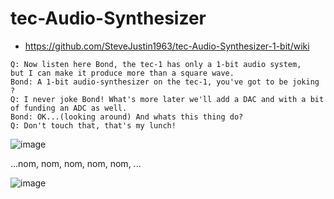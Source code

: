 # tec-Audio-Synthesizer
- https://github.com/SteveJustin1963/tec-Audio-Synthesizer-1-bit/wiki


```
Q: Now listen here Bond, the tec-1 has only a 1-bit audio system, 
but I can make it produce more than a square wave. 
Bond: A 1-bit audio-synthesizer on the tec-1, you've got to be joking ? 
Q: I never joke Bond! What's more later we'll add a DAC and with a bit of funding an ADC as well.
Bond: OK...(looking around) And whats this thing do?
Q: Don't touch that, that's my lunch!
```

![image](https://github.com/user-attachments/assets/bd4f337c-aa1e-47e5-9f41-2dd8ccad4d1e)

...nom, nom, nom, nom, nom, ...

![image](https://github.com/user-attachments/assets/ac00da81-f926-4270-879e-28c789c4c65e)

